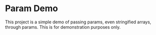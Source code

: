 # Param Demo

This project is a simple demo of passing params, even stringified arrays, through params. This is for demonstration purposes only.
